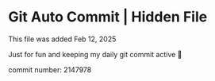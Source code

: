 # Git Auto Commit | Hidden File

This file was added Feb 12, 2025

Just for fun and keeping my daily git commit active 🤪

commit number: 2147978
